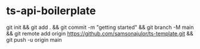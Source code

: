 # ts-api-boilerplate

git init && git add . && git commit -m "getting started" && git branch -M main && git remote add origin https://github.com/samsonajulor/ts-template.git && git push -u origin main
